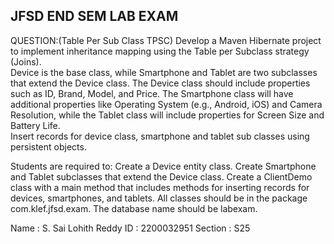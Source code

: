 JFSD END SEM LAB EXAM
------------------------
QUESTION:(Table Per Sub Class TPSC)
Develop a Maven Hibernate project to implement inheritance mapping using the Table per Subclass strategy (Joins).  
Device is the base class, while Smartphone and Tablet are two subclasses that extend the Device class. The Device class should include properties such as ID, Brand, Model, and Price. The Smartphone class will have additional properties like Operating System (e.g., Android, iOS) and Camera Resolution, while the Tablet class will include properties for Screen Size and Battery Life.  
Insert records for device class, smartphone and tablet sub classes using persistent objects.

Students are required to:
Create a Device entity class.
Create Smartphone and Tablet subclasses that extend the Device class.
Create a ClientDemo class with a main method that includes methods for inserting records for devices, smartphones, and tablets.
All classes should be in the package com.klef.jfsd.exam.
The database name should be labexam.

Name : S. Sai Lohith Reddy
ID : 2200032951
Section : S25
